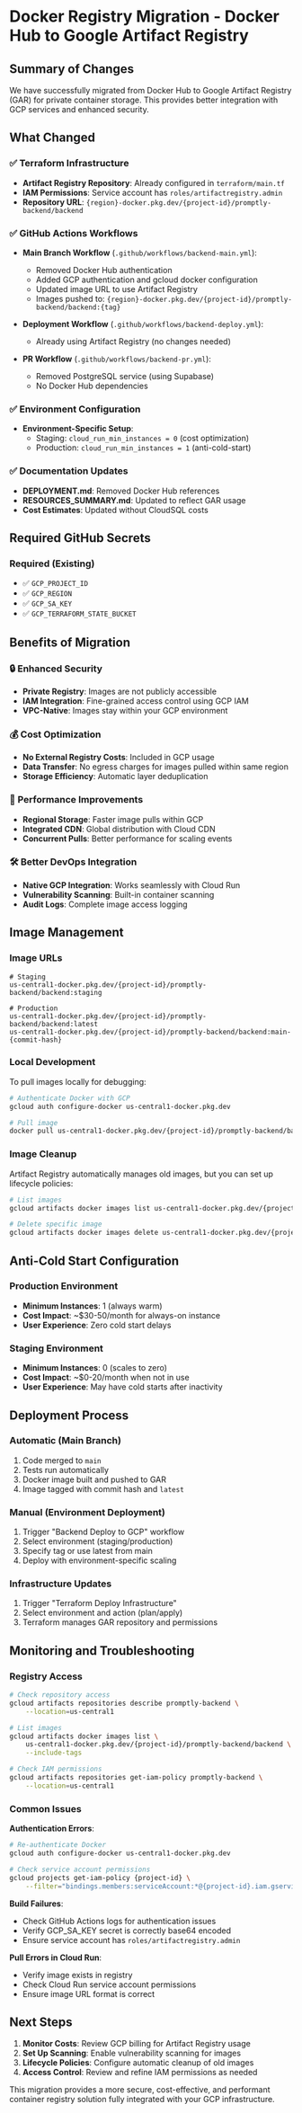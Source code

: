 # Docker Registry Migration - Docker Hub to Google Artifact Registry

## Summary of Changes

We have successfully migrated from Docker Hub to Google Artifact Registry (GAR) for private container storage. This provides better integration with GCP services and enhanced security.

## What Changed

### ✅ Terraform Infrastructure

- **Artifact Registry Repository**: Already configured in `terraform/main.tf`
- **IAM Permissions**: Service account has `roles/artifactregistry.admin`
- **Repository URL**: `{region}-docker.pkg.dev/{project-id}/promptly-backend/backend`

### ✅ GitHub Actions Workflows

- **Main Branch Workflow** (`.github/workflows/backend-main.yml`):

  - Removed Docker Hub authentication
  - Added GCP authentication and gcloud docker configuration
  - Updated image URL to use Artifact Registry
  - Images pushed to: `{region}-docker.pkg.dev/{project-id}/promptly-backend/backend:{tag}`

- **Deployment Workflow** (`.github/workflows/backend-deploy.yml`):

  - Already using Artifact Registry (no changes needed)

- **PR Workflow** (`.github/workflows/backend-pr.yml`):
  - Removed PostgreSQL service (using Supabase)
  - No Docker Hub dependencies

### ✅ Environment Configuration

- **Environment-Specific Setup**:
  - Staging: `cloud_run_min_instances = 0` (cost optimization)
  - Production: `cloud_run_min_instances = 1` (anti-cold-start)

### ✅ Documentation Updates

- **DEPLOYMENT.md**: Removed Docker Hub references
- **RESOURCES_SUMMARY.md**: Updated to reflect GAR usage
- **Cost Estimates**: Updated without CloudSQL costs

## Required GitHub Secrets

### Required (Existing)

- ✅ `GCP_PROJECT_ID`
- ✅ `GCP_REGION`
- ✅ `GCP_SA_KEY`
- ✅ `GCP_TERRAFORM_STATE_BUCKET`

## Benefits of Migration

### 🔒 Enhanced Security

- **Private Registry**: Images are not publicly accessible
- **IAM Integration**: Fine-grained access control using GCP IAM
- **VPC-Native**: Images stay within your GCP environment

### 💰 Cost Optimization

- **No External Registry Costs**: Included in GCP usage
- **Data Transfer**: No egress charges for images pulled within same region
- **Storage Efficiency**: Automatic layer deduplication

### 🚀 Performance Improvements

- **Regional Storage**: Faster image pulls within GCP
- **Integrated CDN**: Global distribution with Cloud CDN
- **Concurrent Pulls**: Better performance for scaling events

### 🛠️ Better DevOps Integration

- **Native GCP Integration**: Works seamlessly with Cloud Run
- **Vulnerability Scanning**: Built-in container scanning
- **Audit Logs**: Complete image access logging

## Image Management

### Image URLs

```
# Staging
us-central1-docker.pkg.dev/{project-id}/promptly-backend/backend:staging

# Production
us-central1-docker.pkg.dev/{project-id}/promptly-backend/backend:latest
us-central1-docker.pkg.dev/{project-id}/promptly-backend/backend:main-{commit-hash}
```

### Local Development

To pull images locally for debugging:

```bash
# Authenticate Docker with GCP
gcloud auth configure-docker us-central1-docker.pkg.dev

# Pull image
docker pull us-central1-docker.pkg.dev/{project-id}/promptly-backend/backend:latest
```

### Image Cleanup

Artifact Registry automatically manages old images, but you can set up lifecycle policies:

```bash
# List images
gcloud artifacts docker images list us-central1-docker.pkg.dev/{project-id}/promptly-backend/backend

# Delete specific image
gcloud artifacts docker images delete us-central1-docker.pkg.dev/{project-id}/promptly-backend/backend:old-tag
```

## Anti-Cold Start Configuration

### Production Environment

- **Minimum Instances**: 1 (always warm)
- **Cost Impact**: ~$30-50/month for always-on instance
- **User Experience**: Zero cold start delays

### Staging Environment

- **Minimum Instances**: 0 (scales to zero)
- **Cost Impact**: ~$0-20/month when not in use
- **User Experience**: May have cold starts after inactivity

## Deployment Process

### Automatic (Main Branch)

1. Code merged to `main`
2. Tests run automatically
3. Docker image built and pushed to GAR
4. Image tagged with commit hash and `latest`

### Manual (Environment Deployment)

1. Trigger "Backend Deploy to GCP" workflow
2. Select environment (staging/production)
3. Specify tag or use latest from main
4. Deploy with environment-specific scaling

### Infrastructure Updates

1. Trigger "Terraform Deploy Infrastructure"
2. Select environment and action (plan/apply)
3. Terraform manages GAR repository and permissions

## Monitoring and Troubleshooting

### Registry Access

```bash
# Check repository access
gcloud artifacts repositories describe promptly-backend \
    --location=us-central1

# List images
gcloud artifacts docker images list \
    us-central1-docker.pkg.dev/{project-id}/promptly-backend/backend \
    --include-tags

# Check IAM permissions
gcloud artifacts repositories get-iam-policy promptly-backend \
    --location=us-central1
```

### Common Issues

**Authentication Errors**:

```bash
# Re-authenticate Docker
gcloud auth configure-docker us-central1-docker.pkg.dev

# Check service account permissions
gcloud projects get-iam-policy {project-id} \
    --filter="bindings.members:serviceAccount:*@{project-id}.iam.gserviceaccount.com"
```

**Build Failures**:

- Check GitHub Actions logs for authentication issues
- Verify GCP_SA_KEY secret is correctly base64 encoded
- Ensure service account has `roles/artifactregistry.admin`

**Pull Errors in Cloud Run**:

- Verify image exists in registry
- Check Cloud Run service account permissions
- Ensure image URL format is correct

## Next Steps

1. **Monitor Costs**: Review GCP billing for Artifact Registry usage
2. **Set Up Scanning**: Enable vulnerability scanning for images
3. **Lifecycle Policies**: Configure automatic cleanup of old images
4. **Access Control**: Review and refine IAM permissions as needed

This migration provides a more secure, cost-effective, and performant container registry solution fully integrated with your GCP infrastructure.
